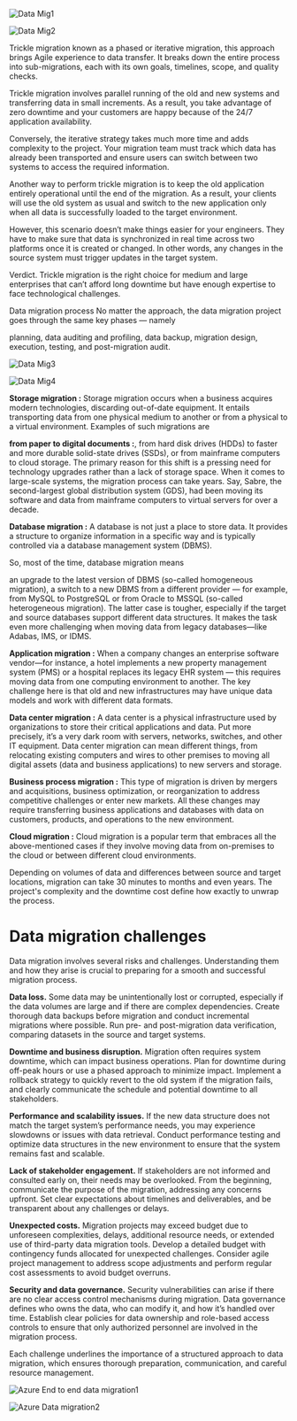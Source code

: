 
![Data Mig1](https://github.com/user-attachments/assets/c4116c5f-1aee-4e1e-a63a-7436de7fd62c)


![Data Mig2](https://github.com/user-attachments/assets/69b02e3c-959a-43f1-9e24-d3da9dc3d533)

Trickle migration known as a phased or iterative migration, this approach brings Agile experience to data transfer. It breaks down the entire process into sub-migrations, each with its own goals, timelines, scope, and quality checks.

Trickle migration involves parallel running of the old and new systems and transferring data in small increments. As a result, you take advantage of zero downtime and your customers are happy because of the 24/7 application availability.

Conversely, the iterative strategy takes much more time and adds complexity to the project. Your migration team must track which data has already been transported and ensure users can switch between two systems to access the required information.

Another way to perform trickle migration is to keep the old application entirely operational until the end of the migration. As a result, your clients will use the old system as usual and switch to the new application only when all data is successfully loaded to the target environment.

However, this scenario doesn’t make things easier for your engineers. They have to make sure that data is synchronized in real time across two platforms once it is created or changed. In other words, any changes in the source system must trigger updates in the target system.

Verdict. Trickle migration is the right choice for medium and large enterprises that can’t afford long downtime but have enough expertise to face technological challenges.


Data migration process
No matter the approach, the data migration project goes through the same key phases — namely

planning,
data auditing and profiling,
data backup,
migration design,
execution,
testing, and
post-migration audit.

![Data Mig3](https://github.com/user-attachments/assets/eb328fae-e142-417c-b9e2-e90d900a0654)


![Data Mig4](https://github.com/user-attachments/assets/7c27c0b6-389c-4b27-a4f8-e6d61bd679c9)

**Storage migration :**
Storage migration occurs when a business acquires modern technologies, discarding out-of-date equipment. It entails transporting data from one physical medium to another or from a physical to a virtual environment. Examples of such migrations are

**from paper to digital documents :**,
from hard disk drives (HDDs) to faster and more durable solid-state drives (SSDs), or
from mainframe computers to cloud storage.
The primary reason for this shift is a pressing need for technology upgrades rather than a lack of storage space. When it comes to large-scale systems, the migration process can take years. Say, Sabre, the second-largest global distribution system (GDS), had been moving its software and data from mainframe computers to virtual servers for over a decade.

**Database migration :**
A database is not just a place to store data. It provides a structure to organize information in a specific way and is typically controlled via a database management system (DBMS).

So, most of the time, database migration means

an upgrade to the latest version of DBMS (so-called homogeneous migration),
a switch to a new DBMS from a different provider — for example, from MySQL to PostgreSQL or from Oracle to MSSQL (so-called heterogeneous migration).
The latter case is tougher, especially if the target and source databases support different data structures. It makes the task even more challenging when moving data from legacy databases—like Adabas, IMS, or IDMS.

**Application migration :**
When a company changes an enterprise software vendor—for instance, a hotel implements a new property management system (PMS) or a hospital replaces its legacy EHR system — this requires moving data from one computing environment to another. The key challenge here is that old and new infrastructures may have unique data models and work with different data formats.

**Data center migration :**
A data center is a physical infrastructure used by organizations to store their critical applications and data. Put more precisely, it’s a very dark room with servers, networks, switches, and other IT equipment. Data center migration can mean different things, from relocating existing computers and wires to other premises to moving all digital assets (data and business applications) to new servers and storage.

**Business process migration :**
This type of migration is driven by mergers and acquisitions, business optimization, or reorganization to address competitive challenges or enter new markets. All these changes may require transferring business applications and databases with data on customers, products, and operations to the new environment.

**Cloud migration :**
Cloud migration is a popular term that embraces all the above-mentioned cases if they involve moving data from on-premises to the cloud or between different cloud environments.

Depending on volumes of data and differences between source and target locations, migration can take 30 minutes to months and even years. The project's complexity and the downtime cost define how exactly to unwrap the process.


# Data migration challenges
Data migration involves several risks and challenges. Understanding them and how they arise is crucial to preparing for a smooth and successful migration process.

**Data loss.** Some data may be unintentionally lost or corrupted, especially if the data volumes are large and if there are complex dependencies. Create thorough data backups before migration and conduct incremental migrations where possible. Run pre- and post-migration data verification, comparing datasets in the source and target systems.

**Downtime and business disruption.** Migration often requires system downtime, which can impact business operations. Plan for downtime during off-peak hours or use a phased approach to minimize impact. Implement a rollback strategy to quickly revert to the old system if the migration fails, and clearly communicate the schedule and potential downtime to all stakeholders.

**Performance and scalability issues.** If the new data structure does not match the target system’s performance needs, you may experience slowdowns or issues with data retrieval. Conduct performance testing and optimize data structures in the new environment to ensure that the system remains fast and scalable.

**Lack of stakeholder engagement.** If stakeholders are not informed and consulted early on, their needs may be overlooked. From the beginning, communicate the purpose of the migration, addressing any concerns upfront. Set clear expectations about timelines and deliverables, and be transparent about any challenges or delays.

**Unexpected costs.** Migration projects may exceed budget due to unforeseen complexities, delays, additional resource needs, or extended use of third-party data migration tools. Develop a detailed budget with contingency funds allocated for unexpected challenges. Consider agile project management to address scope adjustments and perform regular cost assessments to avoid budget overruns.

**Security and data governance.** Security vulnerabilities can arise if there are no clear access control mechanisms during migration. Data governance defines who owns the data, who can modify it, and how it’s handled over time. Establish clear policies for data ownership and role-based access controls to ensure that only authorized personnel are involved in the migration process.

Each challenge underlines the importance of a structured approach to data migration, which ensures thorough preparation, communication, and careful resource management.




![Azure End to end data migration1](https://github.com/user-attachments/assets/5d276ab5-bd92-4942-98bd-3b8e277f8ef7)



 ![Azure Data migration2](https://github.com/user-attachments/assets/7194f9db-231b-45d4-aecb-a718fc9d4f16)  



 
